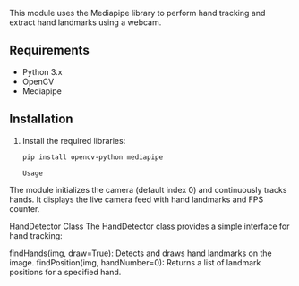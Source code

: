This module uses the Mediapipe library to perform hand tracking and extract hand landmarks using a webcam.

## Requirements
- Python 3.x
- OpenCV
- Mediapipe

## Installation
1. Install the required libraries:
   ```bash
   pip install opencv-python mediapipe

   Usage
The module initializes the camera (default index 0) and continuously tracks hands.
It displays the live camera feed with hand landmarks and FPS counter.


HandDetector Class
The HandDetector class provides a simple interface for hand tracking:

findHands(img, draw=True): Detects and draws hand landmarks on the image.
findPosition(img, handNumber=0): Returns a list of landmark positions for a specified hand.
